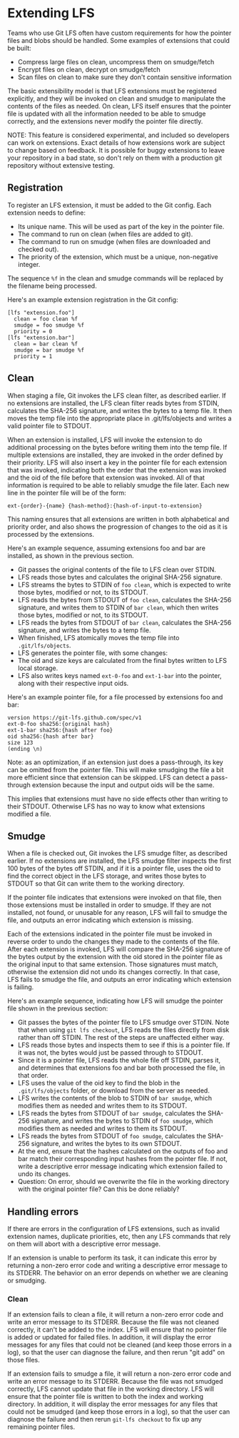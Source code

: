 # Extending LFS

Teams who use Git LFS often have custom requirements for how the pointer files
and blobs should be handled.  Some examples of extensions that could be built:

* Compress large files on clean, uncompress them on smudge/fetch
* Encrypt files on clean, decrypt on smudge/fetch
* Scan files on clean to make sure they don't contain sensitive information

The basic extensibility model is that LFS extensions must be registered
explicitly, and they will be invoked on clean and smudge to manipulate the
contents of the files as needed.  On clean, LFS itself ensures that the pointer
file is updated with all the information needed to be able to smudge correctly,
and the extensions never modify the pointer file directly.

NOTE: This feature is considered experimental, and included so developers can
work on extensions. Exact details of how extensions work are subject to change
based on feedback. It is possible for buggy extensions to leave your repository
in a bad state, so don't rely on them with a production git repository without
extensive testing.

## Registration

To register an LFS extension, it must be added to the Git config.  Each
extension needs to define:

* Its unique name.  This will be used as part of the key in the pointer file.
* The command to run on clean (when files are added to git).
* The command to run on smudge (when files are downloaded and checked out).
* The priority of the extension, which must be a unique, non-negative integer.

The sequence `%f` in the clean and smudge commands will be replaced by the
filename being processed.

Here's an example extension registration in the Git config:

```
[lfs "extension.foo"]
  clean = foo clean %f
  smudge = foo smudge %f
  priority = 0
[lfs "extension.bar"]
  clean = bar clean %f
  smudge = bar smudge %f
  priority = 1
```

## Clean

When staging a file, Git invokes the LFS clean filter, as described earlier.  If
no extensions are installed, the LFS clean filter reads bytes from STDIN,
calculates the SHA-256 signature, and writes the bytes to a temp file.  It then
moves the temp file into the appropriate place in .git/lfs/objects and writes a
valid pointer file to STDOUT.

When an extension is installed, LFS will invoke the extension to do additional
processing on the bytes before writing them into the temp file.  If multiple
extensions are installed, they are invoked in the order defined by their
priority.  LFS will also insert a key in the pointer file for each extension
that was invoked, indicating both the order that the extension was invoked and
the oid of the file before that extension was invoked. All of that information
is required to be able to reliably smudge the file later.  Each new line in the
pointer file will be of the form:

`ext-{order}-{name} {hash-method}:{hash-of-input-to-extension}`

This naming ensures that all extensions are written in both alphabetical and
priority order, and also shows the progression of changes to the oid as it is
processed by the extensions.

Here's an example sequence, assuming extensions foo and bar are installed, as
shown in the previous section.

* Git passes the original contents of the file to LFS clean over STDIN.
* LFS reads those bytes and calculates the original SHA-256 signature.
* LFS streams the bytes to STDIN of `foo clean`, which is expected to write
  those bytes, modified or not, to its STDOUT.
* LFS reads the bytes from STDOUT of `foo clean`, calculates the SHA-256
  signature, and writes them to STDIN of `bar clean`, which then writes those
  bytes, modified or not, to its STDOUT.
* LFS reads the bytes from STDOUT of `bar clean`, calculates the SHA-256
  signature, and writes the bytes to a temp file.
* When finished, LFS atomically moves the temp file into `.git/lfs/objects`.
* LFS generates the pointer file, with some changes:
* The oid and size keys are calculated from the final bytes written to LFS
  local storage.
* LFS also writes keys named `ext-0-foo` and `ext-1-bar` into the pointer, along
  with their respective input oids.

Here's an example pointer file, for a file processed by extensions foo and bar:

```
version https://git-lfs.github.com/spec/v1
ext-0-foo sha256:{original hash}
ext-1-bar sha256:{hash after foo}
oid sha256:{hash after bar}
size 123
(ending \n)
```

Note: as an optimization, if an extension just does a pass-through, its key can
be omitted from the pointer file.  This will make smudging the file a bit more
efficient since that extension can be skipped.  LFS can detect a pass-through
extension because the input and output oids will be the same.

This implies that extensions must have no side effects other than writing to
their STDOUT. Otherwise LFS has no way to know what extensions modified a file.

## Smudge

When a file is checked out, Git invokes the LFS smudge filter, as described
earlier. If no extensions are installed, the LFS smudge filter inspects the
first 100 bytes of the bytes off STDIN, and if it is a pointer file, uses the
oid to find the correct object in the LFS storage, and writes those bytes to
STDOUT so that Git can write them to the working directory.

If the pointer file indicates that extensions were invoked on that file, then
those extensions must be installed in order to smudge.  If they are not
installed, not found, or unusable for any reason, LFS will fail to smudge the
file, and outputs an error indicating which extension is missing.

Each of the extensions indicated in the pointer file must be invoked in reverse
order to undo the changes they made to the contents of the file.  After each
extension is invoked, LFS will compare the SHA-256 signature of the bytes output
by the extension with the oid stored in the pointer file as the original input
to that same extension.  Those signatures must match, otherwise the extension
did not undo its changes correctly.  In that case, LFS fails to smudge the file,
and outputs an error indicating which extension is failing.

Here's an example sequence, indicating how LFS will smudge the pointer file
shown in the previous section:

* Git passes the bytes of the pointer file to LFS smudge over STDIN.  Note that
  when using `git lfs checkout`, LFS reads the files directly from disk rather
  than off STDIN.  The rest of the steps are unaffected either way.
* LFS reads those bytes and inspects them to see if this is a pointer file.  If
  it was not, the bytes would just be passed through to STDOUT.
* Since it is a pointer file, LFS reads the whole file off STDIN, parses it, and
  determines that extensions foo and bar both processed the file, in that order.
* LFS uses the value of the oid key to find the blob in the `.git/lfs/objects`
  folder, or download from the server as needed.
* LFS writes the contents of the blob to STDIN of `bar smudge`, which modifies
  them as needed and writes them to its STDOUT.
* LFS reads the bytes from STDOUT of `bar smudge`, calculates the SHA-256
  signature, and writes the bytes to STDIN of `foo smudge`, which modifies them
  as needed and writes to them its STDOUT.
* LFS reads the bytes from STDOUT of `foo smudge`, calculates the SHA-256
  signature, and writes the bytes to its own STDOUT.
* At the end, ensure that the hashes calculated on the outputs of foo and bar
  match their corresponding input hashes from the pointer file.  If not, write a
  descriptive error message indicating which extension failed to undo its
  changes.
* Question: On error, should we overwrite the file in the working directory with
  the original pointer file?  Can this be done reliably?

## Handling errors

If there are errors in the configuration of LFS extensions, such as invalid
extension names, duplicate priorities, etc, then any LFS commands that rely on
them will abort with a descriptive error message.

If an extension is unable to perform its task, it can indicate this error by
returning a non-zero error code and writing a descriptive error message to its
STDERR. The behavior on an error depends on whether we are cleaning or smudging.

### Clean

If an extension fails to clean a file, it will return a non-zero error code and
write an error message to its STDERR.  Because the file was not cleaned
correctly, it can't be added to the index.  LFS will ensure that no pointer file
is added or updated for failed files.  In addition, it will display the error
messages for any files that could not be cleaned (and keep those errors in a
log), so that the user can diagnose the failure, and then rerun "git add" on
those files.




If an extension fails to smudge a file, it will return a non-zero error code and
write an error message to its STDERR.  Because the file was not smudged
correctly, LFS cannot update that file in the working directory.  LFS will
ensure that the pointer file is written to both the index and working directory.
In addition, it will display the error messages for any files that could not be
smudged (and keep those errors in a log), so that the user can diagnose the
failure and then rerun `git-lfs checkout` to fix up any remaining pointer files.

